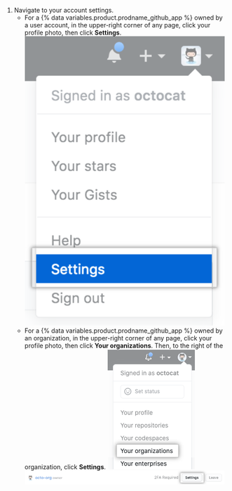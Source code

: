 1. Navigate to your account settings.
   - For a {% data variables.product.prodname_github_app %} owned by a user account, in the upper-right corner of any page, click your profile photo, then click **Settings**.
    ![Settings icon in the user bar](/assets/images/settings/userbar-account-settings_post2dot12.png)
   - For a {% data variables.product.prodname_github_app %} owned by an organization, in the upper-right corner of any page, click your profile photo, then click **Your organizations**. Then, to the right of the organization, click **Settings**.
    ![Your organizations in the profile menu](/assets/images/help/profile/your-organizations.png)
    ![The settings button](/assets/images/help/organizations/settings-button.png)
